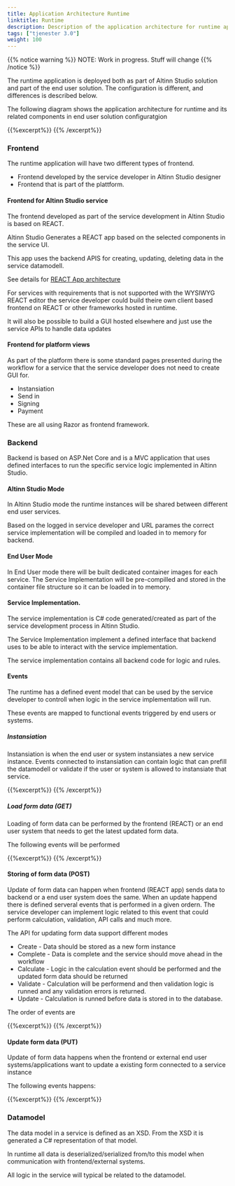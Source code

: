 ```yaml
---
title: Application Architecture Runtime
linktitle: Runtime
description: Description of the application architecture for runtime applicationz
tags: ["tjenester 3.0"]
weight: 100
---
```

{{% notice warning %}}
NOTE: Work in progress. Stuff will change
{{% /notice %}}

The runtime application is deployed both as part of Altinn Studio solution and part
of the end user solution. The configuration is different, and differences is described below.

The following diagram shows the application architecture for runtime and its related components in end user solution configuratgion

{{%excerpt%}}
<object data="/documentation/runtime/architecture/RunTime_Application_Architecture.svg" type="image/svg+xml" style="width: 100%;"></object>
{{% /excerpt%}}


### Frontend
The runtime application will have two different types of frontend.
* Frontend developed by the service developer in Altinn Studio designer
* Frontend that is part of the plattform. 

#### Frontend for Altinn Studio service
The frontend developed as part of the service development in Altinn Studio is based on REACT.

Altinn Studio Generates a REACT app based on the selected components in the service UI. 

This app uses the backend APIS for creating, updating, deleting data in the service datamodell. 

See details for [REACT App architecture](react-app)

For services with requirements that is not supported with the WYSIWYG REACT editor the service developer 
could build theire own client based frontend on REACT or other frameworks hosted in runtime. 

It will also be possible to build a GUI hosted elsewhere and just use the service APIs to handle data updates

#### Frontend for platform views
As part of the platform there is some standard pages presented during the workflow for a service
that the service developer does not need to create GUI for. 
* Instansiation
* Send in
* Signing
* Payment

These are all using Razor as frontend framework.

### Backend
Backend is based on ASP.Net Core and is a MVC application that uses defined
interfaces to run the specific service logic implemented in Altinn Studio.

#### Altinn Studio Mode
In Altinn Studio mode the runtime instances will be shared between different end user services.

Based on the logged in service developer and URL parames the correct service implementation will be compiled and loaded in to memory
for backend. 

#### End User Mode
In End User mode there will be built dedicated container images for each service. 
The Service Implementation will be pre-compilled and stored in the container file structure
so it can be loaded in to memory. 

#### Service Implementation.
The service implementation is C# code generated/created as part of the service 
development process in Altinn Studio.

The Service Implementation implement a defined interface that backend uses to be able to interact
with the service implementation.

The service implementation contains all backend code for logic and rules.  

#### Events
The runtime has a defined event model that can be used by the service developer
to controll when logic in the service implementation will run.

These events are mapped to functional events triggered by end users or systems.

##### Instansiation
Instansiation is when the end user or system instansiates a new service instance.
Events connected to instansiation can contain logic that can prefill the datamodell
or validate if the user or system is allowed to instansiate that service.

{{%excerpt%}}
<object data="/documentation/runtime/architecture/Events_Instansiation.svg" type="image/svg+xml" style="width: 100%;  max-width: 300px;"></object>
{{% /excerpt%}}

##### Load form data (GET)
Loading of form data can be performed by the frontend (REACT) or an end user system that needs to get
the latest updated form data. 

The following events will be performed

{{%excerpt%}}
<object data="/documentation/runtime/architecture/Events_Get.svg" type="image/svg+xml" style="width: 100%;  max-width: 300px;"></object>
{{% /excerpt%}}

#### Storing of form data (POST)
Update of form data can happen when frontend (REACT app) sends data to backend
or a end user system does the same. When an update happend there is defined serveral
events that is performed in a given ordern. The service developer can implement
logic related to this event that could perform calculation, validation, API calls and much more.

The API for updating form data support different modes

* Create - Data should be stored as a new form instance
* Complete - Data is complete and the service should move ahead in the workflow
* Calculate - Logic in the calculation event should be performed and the updated form data should be returned
* Validate - Calculation will be performend and then validation logic is runned and any validation errors is returned.
* Update - Calculation is runned before data is stored in to the database.

The order of events are

{{%excerpt%}}
<object data="/documentation/runtime/architecture/Events_Post.svg" type="image/svg+xml" style="width: 100%;  max-width: 300px;"></object>
{{% /excerpt%}}

#### Update form data (PUT)
Update of form data happens when the frontend or external end user systems/applications 
want to update a existing form connected to a service instance

The following events happens:

{{%excerpt%}}
<object data="/documentation/runtime/architecture/Event_PUT.svg" type="image/svg+xml" style="width: 100%; max-width: 300px;"></object>
{{% /excerpt%}}

### Datamodel
The data model in a service is defined as an XSD. From the XSD it is generated
a C# representation of that model. 

In runtime all data is deserialized/serialized from/to this model when communication
with frontend/external systems.

All logic in the service will typical be related to the datamodel.


